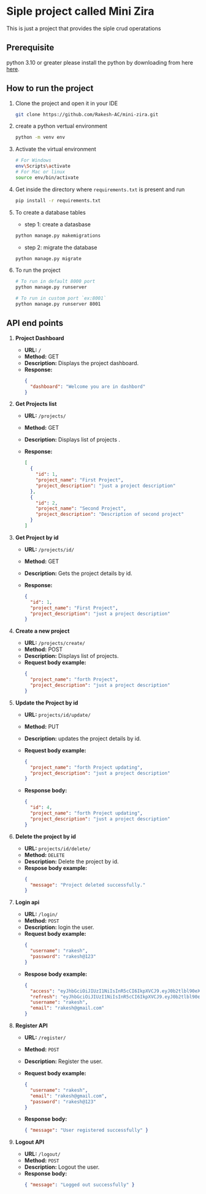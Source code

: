 # Siple project called Mini Zira

This is just a project that provides the siple crud operatations

## Prerequisite

python 3.10 or greater please install the python by downloading from here [here](https://www.python.org/downloads/).

## How to run the project

1. Clone the project and open it in your IDE

   ```bash
   git clone https://github.com/Rakesh-AC/mini-zira.git
   ```

2. create a python vertual environment

   ```bash
   python -m venv env
   ```

3. Activate the virtual environment
   ```bash
   # For Windows
   env\Scripts\activate
   # For Mac or linux
   source env/bin/activate
   ```
4. Get inside the directory where `requirements.txt` is present and run
   ```bash
   pip install -r requirements.txt
   ```
5. To create a database tables
   - step 1: create a datasbase
   ```bash
   python manage.py makemigrations
   ```
   - step 2: migrate the database
   ```bash
   python manage.py migrate
   ```
6. To run the project

   ```bash
   # To run in default 8000 port
   python manage.py runserver

   # To run in custom port `ex:8001`
   python manage.py runserver 8001
   ```

## API end points

1. **Project Dashboard**
   - **URL:** `/`
   - **Method:** GET
   - **Description:** Displays the project dashboard.
   - **Response:**
     ```json
     {
       "dashboard": "Welcome you are in dashbord"
     }
     ```
2. **Get Projects list**

   - **URL:** `/projects/`
   - **Method:** GET
   - **Description:** Displays list of projects .
   - **Response:**

     ```json
     [
       {
         "id": 1,
         "project_name": "First Project",
         "project_description": "just a project description"
       },
       {
         "id": 2,
         "project_name": "Second Project",
         "project_description": "Description of second project"
       }
     ]
     ```

3. **Get Project by id**

   - **URL:** `/projects/id/`
   - **Method:** GET
   - **Description:** Gets the project details by id.
   - **Response:**

     ```json
     {
       "id": 1,
       "project_name": "First Project",
       "project_description": "just a project description"
     }
     ```

4. **Create a new project**
   - **URL:** `/projects/create/`
   - **Method:** POST
   - **Description:** Displays list of projects.
   - **Request body example:**
     ```json
     {
       "project_name": "forth Project",
       "project_description": "just a project description"
     }
     ```
5. **Update the Project by id**

   - **URL:** `projects/id/update/`
   - **Method:** PUT
   - **Description:** updates the project details by id.
   - **Request body example:**

     ```json
     {
       "project_name": "forth Project updating",
       "project_description": "just a project description"
     }
     ```

   - **Response body:**
     ```json
     {
       "id": 4,
       "project_name": "forth Project updating",
       "project_description": "just a project description"
     }
     ```

6. **Delete the project by id**

   - **URL:** `projects/id/delete/`
   - **Method:** `DELETE`
   - **Description:** Delete the project by id.
   - **Respose body example:**
     ```json
     {
       "message": "Project deleted successfully."
     }
     ```

7. **Login api**
   - **URL:** `/login/`
   - **Method:** `POST`
   - **Description:** login the user.
   - **Request body example:**
     ```json
     {
       "username": "rakesh",
       "password": "rakesh@123"
     }
     ```
   - **Respose body example:**
     ```json
     {
       "access": "eyJhbGciOiJIUzI1NiIsInR5cCI6IkpXVCJ9.eyJ0b2tlbl90eXBlIjoiYWNjZXNzIiwiZXhwIjoxNzMwNjk5NTA2LCJpYXQiOjE3MzA2OTc3MDYsImp0aSI6ImM1YzY4Yjk1MzVhODQxOTVhNjI3YTgxOTYyNWEyMzYyIiwidXNlcl9pZCI6MX0.IMwcDR-kAllbktbS1g7YvXG58fyZaL-cMbKuAKasKK4",
       "refresh": "eyJhbGciOiJIUzI1NiIsInR5cCI6IkpXVCJ9.eyJ0b2tlbl90eXBlIjoicmVmcmVzaCIsImV4cCI6MTczMDc4NDEwNiwiaWF0IjoxNzMwNjk3NzA2LCJqdGkiOiI1YzI3MGQ4MTg2ZjA0MDQzYjEzMTg4ZDIyNWY1ZWUzMiIsInVzZXJfaWQiOjF9.Y933IgMZ18Kns4p4bgXPRvrE-RYSvImtt8Fmn74vRMM",
       "username": "rakesh",
       "email": "rakesh@gmail.com"
     }
     ```
8. **Register API**

   - **URL:** `/register/`
   - **Method:** `POST`
   - **Description:** Register the user.
   - **Request body example:**

     ```json
     {
       "username": "rakesh",
       "email": "rakesh@gmail.com",
       "password": "rakesh@123"
     }
     ```

   - **Response body:**
     ```json
     { "message": "User registered successfully" }
     ```

9. **Logout API**

   - **URL:** `/logout/`
   - **Method:** `POST`
   - **Description:** Logout the user.
   - **Response body:**
     ```json
     { "message": "Logged out successfully" }
     ```
